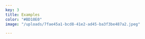 ```yaml
---
key: 3
title: Examples
color: "#BD10E0"
image: "/uploads/7fae45a1-bcd8-41e2-ad45-ba3f3be487a2.jpeg"

---
```

